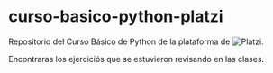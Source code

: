 # curso-basico-python-platzi
Repositorio del Curso Básico de Python de la plataforma de ![Platzi](https://platzi.com/cursos/python/).

Encontraras los ejerciciós que se estuvieron revisando en las clases.
